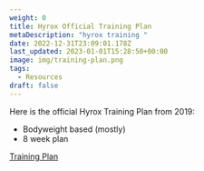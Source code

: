 ```yaml
---
weight: 0
title: Hyrox Official Training Plan
metaDescription: "hyrox training "
date: 2022-12-31T23:09:01.178Z
last_updated: 2023-01-01T15:28:50+00:00
image: img/training-plan.png
tags:
  - Resources
draft: false
---
```

Here is the official Hyrox Training Plan from 2019:

- Bodyweight based (mostly) 
- 8 week plan

[Training Plan](/post/hyrox-bodyweight-training-plan.files/Trainingsplan_A4_01_2019_eng.pdf)
